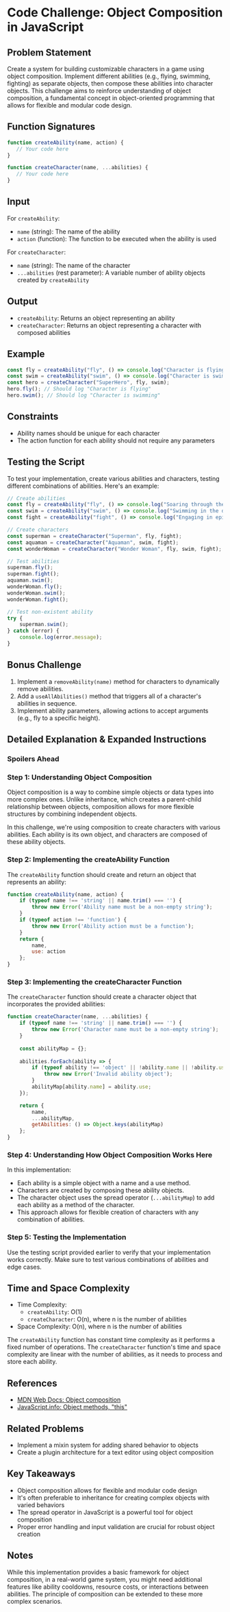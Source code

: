 # Code Challenge: Object Composition in JavaScript

## Problem Statement

Create a system for building customizable characters in a game using object composition. Implement different abilities (e.g., flying, swimming, fighting) as separate objects, then compose these abilities into character objects. This challenge aims to reinforce understanding of object composition, a fundamental concept in object-oriented programming that allows for flexible and modular code design.

## Function Signatures

```javascript
function createAbility(name, action) {
   // Your code here 
}

function createCharacter(name, ...abilities) {
   // Your code here
}
```

## Input

For `createAbility`:
- `name` (string): The name of the ability
- `action` (function): The function to be executed when the ability is used

For `createCharacter`:
- `name` (string): The name of the character
- `...abilities` (rest parameter): A variable number of ability objects created by `createAbility`

## Output

- `createAbility`: Returns an object representing an ability
- `createCharacter`: Returns an object representing a character with composed abilities

## Example

```javascript
const fly = createAbility("fly", () => console.log("Character is flying"));
const swim = createAbility("swim", () => console.log("Character is swimming"));
const hero = createCharacter("SuperHero", fly, swim);
hero.fly(); // Should log "Character is flying"
hero.swim(); // Should log "Character is swimming"
```

## Constraints

- Ability names should be unique for each character
- The action function for each ability should not require any parameters

## Testing the Script

To test your implementation, create various abilities and characters, testing different combinations of abilities. Here's an example:

```javascript
// Create abilities
const fly = createAbility("fly", () => console.log("Soaring through the sky!"));
const swim = createAbility("swim", () => console.log("Swimming in the deep blue sea!"));
const fight = createAbility("fight", () => console.log("Engaging in epic combat!"));

// Create characters
const superman = createCharacter("Superman", fly, fight);
const aquaman = createCharacter("Aquaman", swim, fight);
const wonderWoman = createCharacter("Wonder Woman", fly, swim, fight);

// Test abilities
superman.fly();
superman.fight();
aquaman.swim();
wonderWoman.fly();
wonderWoman.swim();
wonderWoman.fight();

// Test non-existent ability
try {
    superman.swim();
} catch (error) {
    console.log(error.message);
}
```

## Bonus Challenge

1. Implement a `removeAbility(name)` method for characters to dynamically remove abilities.
2. Add a `useAllAbilities()` method that triggers all of a character's abilities in sequence.
3. Implement ability parameters, allowing actions to accept arguments (e.g., fly to a specific height).

## Detailed Explanation & Expanded Instructions

### **Spoilers Ahead**

### Step 1: Understanding Object Composition

Object composition is a way to combine simple objects or data types into more complex ones. Unlike inheritance, which creates a parent-child relationship between objects, composition allows for more flexible structures by combining independent objects.

In this challenge, we're using composition to create characters with various abilities. Each ability is its own object, and characters are composed of these ability objects.

### Step 2: Implementing the createAbility Function

The `createAbility` function should create and return an object that represents an ability:

```javascript
function createAbility(name, action) {
    if (typeof name !== 'string' || name.trim() === '') {
        throw new Error('Ability name must be a non-empty string');
    }
    if (typeof action !== 'function') {
        throw new Error('Ability action must be a function');
    }
    return {
        name,
        use: action
    };
}
```

### Step 3: Implementing the createCharacter Function

The `createCharacter` function should create a character object that incorporates the provided abilities:

```javascript
function createCharacter(name, ...abilities) {
    if (typeof name !== 'string' || name.trim() === '') {
        throw new Error('Character name must be a non-empty string');
    }
    
    const abilityMap = {};
    
    abilities.forEach(ability => {
        if (typeof ability !== 'object' || !ability.name || !ability.use) {
            throw new Error('Invalid ability object');
        }
        abilityMap[ability.name] = ability.use;
    });

    return {
        name,
        ...abilityMap,
        getAbilities: () => Object.keys(abilityMap)
    };
}
```

### Step 4: Understanding How Object Composition Works Here

In this implementation:

- Each ability is a simple object with a name and a use method.
- Characters are created by composing these ability objects.
- The character object uses the spread operator (`...abilityMap`) to add each ability as a method of the character.
- This approach allows for flexible creation of characters with any combination of abilities.

### Step 5: Testing the Implementation

Use the testing script provided earlier to verify that your implementation works correctly. Make sure to test various combinations of abilities and edge cases.

## Time and Space Complexity

- Time Complexity: 
  - `createAbility`: O(1)
  - `createCharacter`: O(n), where n is the number of abilities
- Space Complexity: O(n), where n is the number of abilities

The `createAbility` function has constant time complexity as it performs a fixed number of operations. The `createCharacter` function's time and space complexity are linear with the number of abilities, as it needs to process and store each ability.

## References

- [MDN Web Docs: Object composition](https://developer.mozilla.org/en-US/docs/Web/JavaScript/Guide/Working_with_Objects#object_composition)
- [JavaScript.info: Object methods, "this"](https://javascript.info/object-methods)

## Related Problems

- Implement a mixin system for adding shared behavior to objects
- Create a plugin architecture for a text editor using object composition

## Key Takeaways

- Object composition allows for flexible and modular code design
- It's often preferable to inheritance for creating complex objects with varied behaviors
- The spread operator in JavaScript is a powerful tool for object composition
- Proper error handling and input validation are crucial for robust object creation

## Notes

While this implementation provides a basic framework for object composition, in a real-world game system, you might need additional features like ability cooldowns, resource costs, or interactions between abilities. The principle of composition can be extended to these more complex scenarios.
